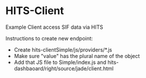 HITS-Client
===========

Example Client access SIF data via HITS

Instructions to create new endpoint:

* Create hits-clientSimple/js/providers/*.js
* Make sure "value" has the plural name of the object
* Add that JS file to Simple/index.js and hits-dashbaoard/right/source/jade/client.html

